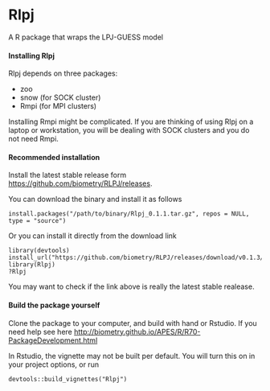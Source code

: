 # Rlpj

A R package that wraps the LPJ-GUESS model

#### Installing Rlpj

Rlpj depends on three packages:

- zoo
- snow (for SOCK cluster)
- Rmpi (for MPI clusters)

Installing Rmpi might be complicated. If you are thinking of using Rlpj on a laptop or workstation, you will be dealing with SOCK clusters and you do not need Rmpi.


#### Recommended installation

Install the latest stable release form https://github.com/biometry/RLPJ/releases.

You can download the binary and install it as follows

```{r}
install.packages("/path/to/binary/Rlpj_0.1.1.tar.gz", repos = NULL, type = "source")
```
Or you can install it directly from the download link

```{r}
library(devtools)
install_url("https://github.com/biometry/RLPJ/releases/download/v0.1.3/Rlpj_0.1.3.tar.gz")
library(Rlpj)
?Rlpj
```
You may want to check if the link above is really the latest stable realease. 

#### Build the package yourself 

Clone the package to your computer, and build with hand or Rstudio. If you need help see here http://biometry.github.io/APES/R/R70-PackageDevelopment.html


In Rstudio, the vignette may not be built per default. You will turn this on in your project options, or run 

```{r}
devtools::build_vignettes("Rlpj")
```
